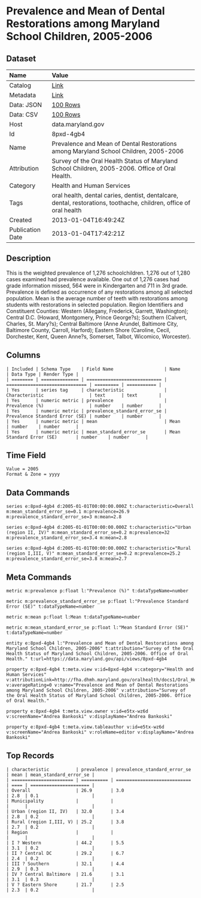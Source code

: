 # Prevalence and Mean of Dental Restorations among Maryland School Children, 2005-2006

## Dataset

| Name | Value |
| :--- | :---- |
| Catalog | [Link](https://catalog.data.gov/dataset/prevalence-and-mean-of-dental-restorations-among-maryland-school-children-2005-2006-67a48) |
| Metadata | [Link](https://data.maryland.gov/api/views/8pxd-4gb4) |
| Data: JSON | [100 Rows](https://data.maryland.gov/api/views/8pxd-4gb4/rows.json?max_rows=100) |
| Data: CSV | [100 Rows](https://data.maryland.gov/api/views/8pxd-4gb4/rows.csv?max_rows=100) |
| Host | data.maryland.gov |
| Id | 8pxd-4gb4 |
| Name | Prevalence and Mean of Dental Restorations among Maryland School Children, 2005-2006 |
| Attribution | Survey of the Oral Health Status of Maryland School Children, 2005-2006. Office of Oral Health. |
| Category | Health and Human Services |
| Tags | oral health, dental caries, dentist, dentalcare, dental, restorations, toothache, children, office of oral health |
| Created | 2013-01-04T16:49:24Z |
| Publication Date | 2013-01-04T17:42:21Z |

## Description

This is the weighted prevalence of 1,276 schoolchildren.  1,276 out of 1,280 cases examined had prevalence available.  One out of 1,276 cases had grade information missed, 564 were in Kindergarten and 711 in 3rd grade.  Prevalence is defined as occurrence of any restorations among all selected population.  Mean is the average number of teeth with restorations among students with restorations in selected population.  Region Identifiers and Constituent Counties: Western (Allegany, Frederick, Garrett, Washington); Central D.C. (Howard, Montgomery, Prince George?s); Southern (Calvert, Charles, St. Mary?s); Central Baltimore (Anne Arundel, Baltimore City, Baltimore County, Carroll, Harford); Eastern Shore (Caroline, Cecil, Dorchester, Kent, Queen Anne?s, Somerset, Talbot, Wicomico, Worcester).

## Columns

```ls
| Included | Schema Type    | Field Name                   | Name                           | Data Type | Render Type |
| ======== | ============== | ============================ | ============================== | ========= | =========== |
| Yes      | series tag     | characteristic               | Characteristic                 | text      | text        |
| Yes      | numeric metric | prevalence                   | Prevalence (%)                 | number    | number      |
| Yes      | numeric metric | prevalence_standard_error_se | Prevalence Standard Error (SE) | number    | number      |
| Yes      | numeric metric | mean                         | Mean                           | number    | number      |
| Yes      | numeric metric | mean_standard_error_se       | Mean Standard Error (SE)       | number    | number      |
```

## Time Field

```ls
Value = 2005
Format & Zone = yyyy
```

## Data Commands

```ls
series e:8pxd-4gb4 d:2005-01-01T00:00:00.000Z t:characteristic=Overall m:mean_standard_error_se=0.1 m:prevalence=26.9 m:prevalence_standard_error_se=3 m:mean=2.8

series e:8pxd-4gb4 d:2005-01-01T00:00:00.000Z t:characteristic="Urban (region II, IV)" m:mean_standard_error_se=0.2 m:prevalence=32 m:prevalence_standard_error_se=3.4 m:mean=2.8

series e:8pxd-4gb4 d:2005-01-01T00:00:00.000Z t:characteristic="Rural (region I,III, V)" m:mean_standard_error_se=0.2 m:prevalence=25.2 m:prevalence_standard_error_se=3.8 m:mean=2.7
```

## Meta Commands

```ls
metric m:prevalence p:float l:"Prevalence (%)" t:dataTypeName=number

metric m:prevalence_standard_error_se p:float l:"Prevalence Standard Error (SE)" t:dataTypeName=number

metric m:mean p:float l:Mean t:dataTypeName=number

metric m:mean_standard_error_se p:float l:"Mean Standard Error (SE)" t:dataTypeName=number

entity e:8pxd-4gb4 l:"Prevalence and Mean of Dental Restorations among Maryland School Children, 2005-2006" t:attribution="Survey of the Oral Health Status of Maryland School Children, 2005-2006. Office of Oral Health." t:url=https://data.maryland.gov/api/views/8pxd-4gb4

property e:8pxd-4gb4 t:meta.view v:id=8pxd-4gb4 v:category="Health and Human Services" v:attributionLink=http://fha.dhmh.maryland.gov/oralhealth/docs1/Oral_Health_Survey_Report.pdf v:averageRating=0 v:name="Prevalence and Mean of Dental Restorations among Maryland School Children, 2005-2006" v:attribution="Survey of the Oral Health Status of Maryland School Children, 2005-2006. Office of Oral Health."

property e:8pxd-4gb4 t:meta.view.owner v:id=e5tx-wz6d v:screenName="Andrea Bankoski" v:displayName="Andrea Bankoski"

property e:8pxd-4gb4 t:meta.view.tableauthor v:id=e5tx-wz6d v:screenName="Andrea Bankoski" v:roleName=editor v:displayName="Andrea Bankoski"
```

## Top Records

```ls
| characteristic          | prevalence | prevalence_standard_error_se | mean | mean_standard_error_se | 
| ======================= | ========== | ============================ | ==== | ====================== | 
| Overall                 | 26.9       | 3.0                          | 2.8  | 0.1                    | 
| Municipality            |            |                              |      |                        | 
| Urban (region II, IV)   | 32.0       | 3.4                          | 2.8  | 0.2                    | 
| Rural (region I,III, V) | 25.2       | 3.8                          | 2.7  | 0.2                    | 
| Region                  |            |                              |      |                        | 
| I ? Western             | 44.2       | 5.5                          | 3.1  | 0.2                    | 
| II ? Central DC         | 29.2       | 6.7                          | 2.4  | 0.2                    | 
| III ? Southern          | 32.1       | 4.4                          | 2.9  | 0.3                    | 
| IV ? Central Baltimore  | 21.6       | 3.1                          | 3.1  | 0.3                    | 
| V ? Eastern Shore       | 21.7       | 2.5                          | 2.3  | 0.2                    | 
```